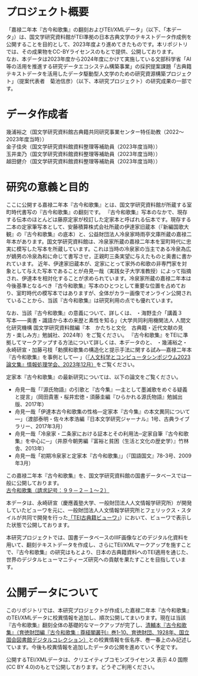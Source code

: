 # プロジェクト概要

「嘉禄二年本『古今和歌集』の翻刻およびTEI/XMLデータ」（以下、「本データ」）は、国文学研究資料館がTEI準拠の日本古典文学のテキストデータ作成例を公開することを目的として、2023年度より進めてきたものです。本リポジトリでは、その成果物をCC-BYライセンスのもとで提供、公開しております。<br>
なお、本データは2023年度から2024年度にかけて実施している文部科学省「AI等の活用を推進する研究データエコシステム構築事業」の採択提案課題「古典籍テキストデータを活用したデータ駆動型人文学のための研究資源構築プロジェクト」（提案代表者　菊池信彦）（以下、本研究プロジェクト）の研究成果の一部です。

# データ作成者
幾浦裕之（国文学研究資料館古典籍共同研究事業センター特任助教（2022～2023年度当時））<br>
金子佳央（国文学研究資料館資料整理等補助員（2023年度当時））<br>
玉井楽乃（国文学研究資料館資料整理等補助員（2023年度当時））<br>
越田健介（国文学研究資料館資料整理等補助員（2023年度当時））<br>


# 研究の意義と目的
ここに公開する嘉禄二年本『古今和歌集』とは、国文学研究資料館が所蔵する室町時代書写の『古今和歌集』の翻刻です。
『古今和歌集』写本のなかで、現存する伝本のほとんどは藤原定家が校訂した定家本と呼ばれる伝本です。現存する二本の定家筆写本として、安藤積算株式会社所蔵の伊達家旧蔵本（『新編国歌大観』の『古今和歌集』の底本）と、公益財団法人冷泉家時雨亭文庫所蔵の嘉禄二年本があります。国文学研究資料館は、冷泉家所蔵の嘉禄二年本を室町時代に忠実に模写した写本を所蔵しています。これは当時の冷泉家の当主である冷泉為広が嫡男の冷泉為和に命じて書写させ，正親町三条実望に与えたものと奥書に書かれています。
近年、伊達家旧蔵本が、定家にとって家外の和歌の非専門家を対象として与えた写本であることが舟見一哉（実践女子大学准教授）によって指摘され、伊達本を相対化することが求められています。冷泉家所蔵の嘉禄二年本は今後基準となるべき『古今和歌集』写本のひとつとして重要な位置を占めており、室町時代の模写本ではありますが、全体がカラー画像でオンライン公開されていることから、当該『古今和歌集』は研究利用の点でも優れています。

なお、当該『古今和歌集』の意義について、詳しくは、
・海野圭介「講義３　写本――奥書・識語から本の来歴と素性を知る」（大学共同利用機関法人 人間文化研究機構 国文学研究資料館編『本　かたちと文化　古典籍・近代文献の見方・楽しみ方』勉誠社、2024年）をご覧ください。
『古今和歌集』をTEIに準拠してマークアップする方法について詳しくは、本データの<teiHeader>と、
・幾浦裕之・永崎研宣・加藤弓枝「勅撰和歌集の構造化と提示手法に関する試み―嘉禄二年本『古今和歌集』を事例として― 」（[『人文科学とコンピュータシンポジウム2023論文集』情報処理学会、2023年12月）](http://id.nii.ac.jp/1001/00231251/)をご覧ください。

定家本『古今和歌集』の最新研究については、以下の論文をご覧ください。
- 舟見一哉「『源氏物語』の引歌と『古今集』―主として墨滅歌をめぐる疑義と提言」（岡田貴憲・桜井宏徳・須藤圭編『ひらかれる源氏物語』勉誠出版、2017年）
- 舟見一哉「伊達本古今和歌集の性格―定家本『古今集』の本文異同について―」（渡部泰明・佐々木孝浩編『日本文学研究ジャーナル』1号、古典ライブラリー、2017年3月）
- 舟見一哉「冷泉家・二条家における証本とその利用法─定家自筆『古今和歌集』を中心に─」（井原今朝男編『富裕と貧困（生活と文化の歴史学）』竹林舎、2013年）
- 舟見一哉「初期冷泉家と定家本『古今和歌集』」（『国語国文』78-3号、2009年3月）

この嘉禄二年本『古今和歌集』を、国文学研究資料館の国書データベースでは一般に公開しております。<br>
[古今和歌集（請求記号：９９－２－１～２）](https://kokusho.nijl.ac.jp/biblio/200003050/)

本データは、永崎研宣（慶應義塾大学、一般財団法人人文情報学研究所）が開発していたビューワを元に、一般財団法人人文情報学研究所とフェリックス・スタイルが共同で開発を行った[「TEI古典籍ビューワ」](https://tei.dhii.jp/teiviewer4eaj)）において、ビューワで表示した状態で公開しております。

本研究プロジェクトでは、国書データベースのIIIF画像などのデジタル化資料を用いて、翻刻テキストデータを作成し、さらにTEI/XMLマークアップを施すことで、『古今和歌集』の研究はもとより、日本の古典籍資料へのTEI適用を通じた、世界のデジタルヒューマニティーズ研究への貢献を果たすことを目指しています。

# 公開データについて

このリポジトリでは、本研究プロジェクトが作成した嘉禄二年本『古今和歌集』のTEI/XMLデータに校異情報を追加し、順次公開してまいります。現在は当該『古今和歌集』翻刻全体の基礎的なマークアップが完了し、[清輔本『古今和歌集』（育徳財団編『古今和歌集 : 尊経閣叢刊』巻1-10、育徳財団、1928年、国立国会図書館デジタルコレクション）]( https://dl.ndl.go.jp/pid/1188321)との校異情報を仮名序、巻一春上のみ記述しています。今後も校異情報を追加したデータの公開を進めていく予定です。

公開するTEI/XMLデータは、クリエイティブコモンズライセンス 表示 4.0 国際 (CC BY 4.0)のもとで公開しております。どうぞご利用ください。

